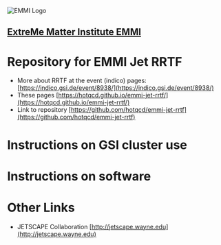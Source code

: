 ![EMMI Logo](https://www.gsi.de/fileadmin/_processed_/4/d/csm_Emmi_logo_web_2aa7dc5b12.png)

## [ExtreMe Matter Institute EMMI](https://www.gsi.de/work/wissenschaftliche_netzwerke/helmholtz_allianz_emmi.htm) 


# Repository for EMMI Jet RRTF

- More about RRTF at the event (indico) pages: [https://indico.gsi.de/event/8938/](https://indico.gsi.de/event/8938/)
- These pages [https://hotqcd.github.io/emmi-jet-rrtf/](https://hotqcd.github.io/emmi-jet-rrtf/)
- Link to repository [https://github.com/hotqcd/emmi-jet-rrtf](https://github.com/hotqcd/emmi-jet-rrtf)

# Instructions on GSI cluster use

# Instructions on software

# Other Links

- JETSCAPE Collaboration [http://jetscape.wayne.edu](http://jetscape.wayne.edu)

